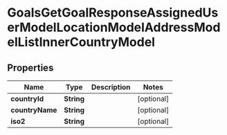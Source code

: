 

# GoalsGetGoalResponseAssignedUserModelLocationModelAddressModelListInnerCountryModel


## Properties

| Name | Type | Description | Notes |
|------------ | ------------- | ------------- | -------------|
|**countryId** | **String** |  |  [optional] |
|**countryName** | **String** |  |  [optional] |
|**iso2** | **String** |  |  [optional] |



